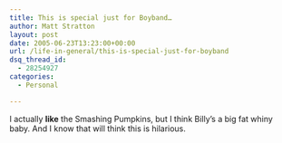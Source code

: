 ```yaml
---
title: This is special just for Boyband…
author: Matt Stratton
layout: post
date: 2005-06-23T13:23:00+00:00
url: /life-in-general/this-is-special-just-for-boyband
dsq_thread_id:
  - 28254927
categories:
  - Personal

---
```

I actually <span style="font-weight:bold;">like</span> the Smashing Pumpkins, but I think Billy&#8217;s a big fat whiny baby. And I know that will think this is hilarious.